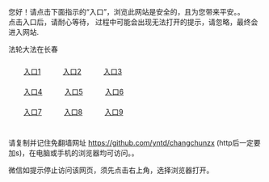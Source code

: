 您好！请点击下面指示的“入口”，浏览此网站是安全的，且为您带来平安。。 <br/>
点击入口后，请耐心等待， 过程中可能会出现无法打开的提示，请忽略，最终会进入网站. </br>

法轮大法在长春<br/>
<div style="padding:10px"><a style="margin:20px" target="_blank" href="https://d80v70enz8h2c.cloudfront.net/2Qpsp?rtqskpx" id="ccLink1" rel="nofollow">入口1</a> <a target="_blank" style="margin:20px" href="https://d1oaa69vkqhw00.cloudfront.net/2Qpsp?mtgllhek" id="ccLink2" rel="nofollow">入口2</a> <a style="margin:20px" target="_blank" href="https://d1myhkh5vvu7cj.cloudfront.net/2Qpsp?gvluiles" id="ccLink3" rel="nofollow">入口3</a></div>

<div style="padding:10px" ><a style="margin:20px" target="_blank" href="https://d80v70enz8h2c.cloudfront.net/2Qpsp?rtqskpx" id="ccLink4" rel="nofollow">入口4</a> <a style="margin:20px" href="https://d1oaa69vkqhw00.cloudfront.net/2Qpsp?mtgllhek" target="_blank" id="ccLink5" rel="nofollow">入口5</a> <a style="margin:20px" href="https://d1myhkh5vvu7cj.cloudfront.net/2Qpsp?gvluiles" target="_blank" id="ccLink6" rel="nofollow">入口6</a></div>

<div style="padding:10px"><a style="margin:20px" target="_blank" href="https://d80v70enz8h2c.cloudfront.net/2Qpsp?rtqskpx" id="ccLink7" rel="nofollow">入口7</a> <a style="margin:20px" href="https://d1oaa69vkqhw00.cloudfront.net/2Qpsp?mtgllhek" target="_blank" id="ccLink8" rel="nofollow">入口8</a> <a style="margin:20px" target="_blank" href="https://d1myhkh5vvu7cj.cloudfront.net/2Qpsp?gvluiles" id="ccLink9" rel="nofollow">入口9</a></div>

<br/>



请复制并记住免翻墙网址 https://github.com/yntd/changchunzx (http后一定要加s)，在电脑或手机的浏览器均可访问。。<br/>

微信如提示停止访问该网页，须先点击右上角，选择浏览器打开。
